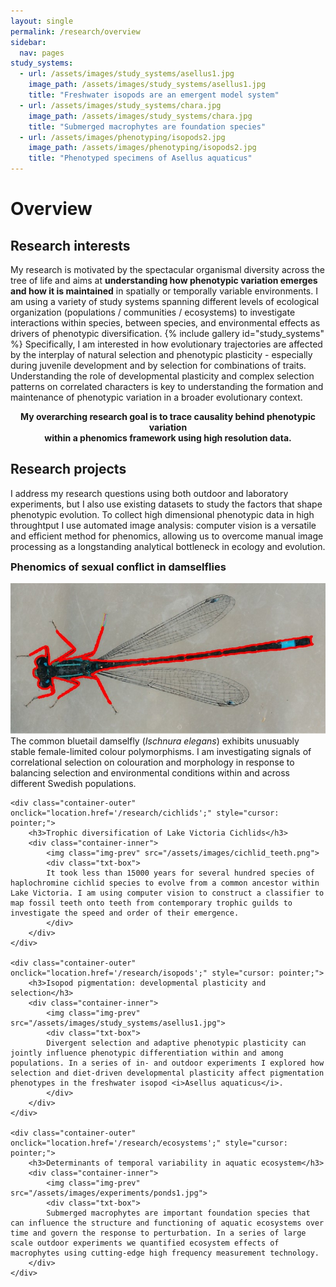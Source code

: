 ```yaml
---
layout: single
permalink: /research/overview
sidebar:
  nav: pages
study_systems:
  - url: /assets/images/study_systems/asellus1.jpg
    image_path: /assets/images/study_systems/asellus1.jpg
    title: "Freshwater isopods are an emergent model system"
  - url: /assets/images/study_systems/chara.jpg
    image_path: /assets/images/study_systems/chara.jpg
    title: "Submerged macrophytes are foundation species"
  - url: /assets/images/phenotyping/isopods2.jpg
    image_path: /assets/images/phenotyping/isopods2.jpg
    title: "Phenotyped specimens of Asellus aquaticus"
---
```


# Overview

## Research interests

My research is motivated by the spectacular organismal diversity across the tree of life and aims at **understanding how phenotypic variation emerges and how it is maintained** in spatially or temporally variable environments. I am using a variety of study systems spanning different levels of ecological organization (populations / communities / ecosystems) to investigate interactions within species, between species, and environmental effects as drivers of phenotypic diversification. 
{% include gallery id="study_systems" %}
Specifically, I am interested in how evolutionary trajectories are affected by the interplay of natural selection and phenotypic plasticity - especially during juvenile development and by selection for combinations of traits. Understanding the role of developmental plasticity and complex selection patterns on correlated characters is key to understanding the formation and maintenance of phenotypic variation in a broader evolutionary context. 
**<center>My overarching research goal is to trace causality behind phenotypic variation <br> within a phenomics framework using high resolution data.</center>**

## Research projects

I address my research questions using both outdoor and laboratory experiments, but I also use existing datasets to study the factors that shape phenotypic evolution. To collect high dimensional phenotypic data in high throughtput I use automated image analysis: computer vision is a versatile and efficient method for phenomics, allowing us to overcome manual image processing as a longstanding analytical bottleneck in ecology and evolution. 

<style>
	h3 {
    margin-top: 0em;
</style>

<div class="container-list">
	<div class="container-outer" onclick="location.href='/research/damselflies';" style="cursor: pointer;">
		<div class="container-inner">
			<h3>Phenomics of sexual conflict in damselflies</h3>
		</div>
		<div class="container-inner">
			<img class="img-prev" src="/assets/images/damselfly_phenopype.jpg">
			<div class="txt-box">
			The common bluetail damselfly (<i>Ischnura elegans</i>) exhibits unusuably stable female-limited colour polymorphisms. I am investigating signals of correlational selection on colouration and morphology in response to balancing selection and environmental conditions within and across different Swedish populations.
			</div>
		</div>
	</div>

	<div class="container-outer" onclick="location.href='/research/cichlids';" style="cursor: pointer;">
		<h3>Trophic diversification of Lake Victoria Cichlids</h3>
		<div class="container-inner">
			<img class="img-prev" src="/assets/images/cichlid_teeth.png">
			<div class="txt-box">
			It took less than 15000 years for several hundred species of haplochromine cichlid species to evolve from a common ancestor within Lake Victoria. I am using computer vision to construct a classifier to map fossil teeth onto teeth from contemporary trophic guilds to investigate the speed and order of their emergence.
			</div>
		</div>
	</div>

	<div class="container-outer" onclick="location.href='/research/isopods';" style="cursor: pointer;">
		<h3>Isopod pigmentation: developmental plasticity and selection</h3>
		<div class="container-inner">
			<img class="img-prev" src="/assets/images/study_systems/asellus1.jpg">
			<div class="txt-box">
			Divergent selection and adaptive phenotypic plasticity can jointly influence phenotypic differentiation within and among populations. In a series of in- and outdoor experiments I explored how selection and diet-driven developmental plasticity affect pigmentation phenotypes in the freshwater isopod <i>Asellus aquaticus</i>.
			</div>
		</div>
	</div>

	<div class="container-outer" onclick="location.href='/research/ecosystems';" style="cursor: pointer;">
		<h3>Determinants of temporal variability in aquatic ecosystem</h3>
		<div class="container-inner">
			<img class="img-prev" src="/assets/images/experiments/ponds1.jpg">
			<div class="txt-box">
			Submerged macrophytes are important foundation species that can influence the structure and functioning of aquatic ecosystems over time and govern the response to perturbation. In a series of large scale outdoor experiments we quantified ecosystem effects of macrophytes using cutting-edge high frequency measurement technology.
		</div>
	</div>
</div>
